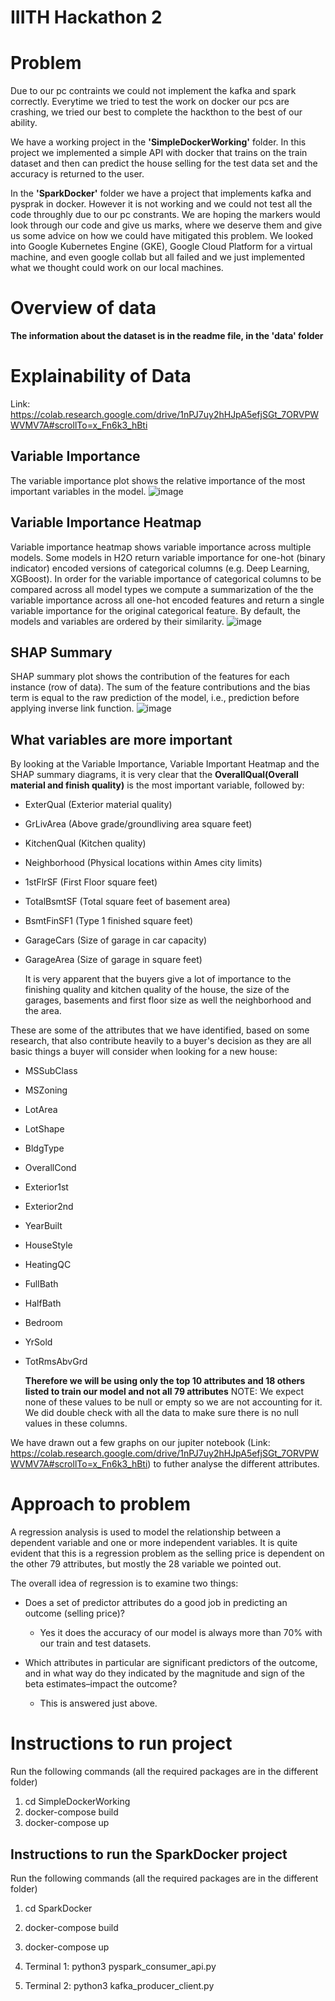 # IIITH Hackathon 2

# Problem

Due to our pc contraints we could not implement the kafka and spark correctly. Everytime we tried to test the work on docker our pcs are crashing, we tried our best to complete the hackthon to the best of our ability.

We have a working project in the **'SimpleDockerWorking'** folder. In this project we implemented a simple API with docker that trains on the train dataset and then can predict the house selling for the test data set and the accuracy is returned to the user.

In the **'SparkDocker'** folder we have a project that implements kafka and pysprak in docker. However it is not working and we could not test all the code throughly due to our pc constrants. We are hoping the markers would look through our code and give us marks, where we deserve them and give us some advice on how we could have mitigated this problem. We looked into Google Kubernetes Engine (GKE), Google Cloud Platform for a virtual machine, and even google collab but all failed and we just implemented what we thought could work on our local machines.

# Overview of data

**The information about the dataset is in the readme file, in the 'data' folder**

# Explainability of Data

Link: https://colab.research.google.com/drive/1nPJ7uy2hHJpA5efjSGt_7ORVPWWVMV7A#scrollTo=x_Fn6k3_hBti

## Variable Importance

The variable importance plot shows the relative importance of the most important variables in the model.
![image](https://user-images.githubusercontent.com/55736158/132108557-f5877aa5-73bf-4c02-8990-3f467f784034.png)

## Variable Importance Heatmap

Variable importance heatmap shows variable importance across multiple models. Some models in H2O return variable importance for one-hot (binary indicator) encoded versions of categorical columns (e.g. Deep Learning, XGBoost). In order for the variable importance of categorical columns to be compared across all model types we compute a summarization of the the variable importance across all one-hot encoded features and return a single variable importance for the original categorical feature. By default, the models and variables are ordered by their similarity.
![image](https://user-images.githubusercontent.com/55736158/132108592-24283666-503e-4bef-9614-1fc7b881fae5.png)

## SHAP Summary

SHAP summary plot shows the contribution of the features for each instance (row of data). The sum of the feature contributions and the bias term is equal to the raw prediction of the model, i.e., prediction before applying inverse link function.
![image](https://user-images.githubusercontent.com/55736158/132108613-5e46468a-1769-42c5-bc0c-daf502e99a59.png)

## What variables are more important

By looking at the Variable Importance, Variable Important Heatmap and the SHAP summary diagrams, it is very clear that the **OverallQual(Overall material and finish quality)** is the most important variable, followed by:

- ExterQual (Exterior material quality)
- GrLivArea (Above grade/groundliving area square feet)
- KitchenQual (Kitchen quality)
- Neighborhood (Physical locations within Ames city limits)
- 1stFlrSF (First Floor square feet)
- TotalBsmtSF (Total square feet of basement area)
- BsmtFinSF1 (Type 1 finished square feet)
- GarageCars (Size of garage in car capacity)
- GarageArea (Size of garage in square feet)

  It is very apparent that the buyers give a lot of importance to the finishing quality and kitchen quality of the house, the size of the garages, basements and first floor size as well the neighborhood and the area.

These are some of the attributes that we have identified, based on some research, that also contribute heavily to a buyer's decision as they are all basic things a buyer will consider when looking for a new house:

- MSSubClass
- MSZoning
- LotArea
- LotShape
- BldgType
- OverallCond
- Exterior1st
- Exterior2nd
- YearBuilt
- HouseStyle
- HeatingQC
- FullBath
- HalfBath
- Bedroom
- YrSold
- TotRmsAbvGrd

  **Therefore we will be using only the top 10 attributes and 18 others listed to train our model and not all 79 attributes**
  NOTE: We expect none of these values to be null or empty so we are not accounting for it. We did double check with all the data to make sure there is no null values in these columns.

We have drawn out a few graphs on our jupiter notebook (Link: https://colab.research.google.com/drive/1nPJ7uy2hHJpA5efjSGt_7ORVPWWVMV7A#scrollTo=x_Fn6k3_hBti) to futher analyse the different attributes.

# Approach to problem

A regression analysis is used to model the relationship between a dependent variable and one or more independent variables.
It is quite evident that this is a regression problem as the selling price is dependent on the other 79 attributes, but mostly the 28 variable we pointed out.

The overall idea of regression is to examine two things:

- Does a set of predictor attributes do a good job in predicting an outcome (selling price)?

  - Yes it does the accuracy of our model is always more than 70% with our train and test datasets.

- Which attributes in particular are significant predictors of the outcome, and in what way do they indicated by the magnitude and sign of the beta estimates–impact the outcome?
  - This is answered just above.

# Instructions to run project

Run the following commands (all the required packages are in the different folder)

1.  cd SimpleDockerWorking
2.  docker-compose build
3.  docker-compose up

## Instructions to run the SparkDocker project

Run the following commands (all the required packages are in the different folder)

1.  cd SparkDocker
2.  docker-compose build
3.  docker-compose up
4.  Terminal 1: 
    python3 pyspark_consumer_api.py

5.  Terminal 2: 
    python3 kafka_producer_client.py
